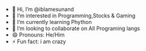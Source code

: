 - 👋 Hi, I’m @iblamesunand
- 👀 I’m interested in Programming,Stocks & Gaming
- 🌱 I’m currently learning Phython
- 💞️ I’m looking to collaborate on All Programing langs
- 😄 Pronouns: He/Him
- ⚡ Fun fact: i am crazy

<!---
iblamesunand/iblamesunand is a ✨ special ✨ repository because its `README.md` (this file) appears on your GitHub profile.
You can click the Preview link to take a look at your changes.
--->
